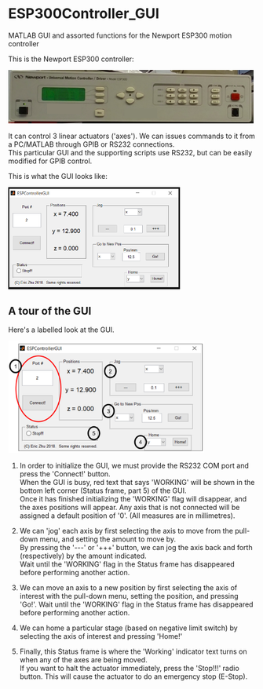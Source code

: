 # ESP300Controller_GUI
MATLAB GUI and assorted functions for the Newport ESP300 motion controller

This is the Newport ESP300 controller:

<img src="https://github.com/eric-zhu-quantum/ESP300Controller_GUI/blob/main/Pics/ESP300.png" alt="ESP300" width="500"/>


It can control 3 linear actuators ('axes').   We can issues commands to it from a PC/MATLAB through GPIB or RS232 connections.  
This particular GUI and the supporting scripts use RS232, but can be easily modified for GPIB control.  

This is what the GUI looks like:

<img src="https://github.com/eric-zhu-quantum/ESP300Controller_GUI/blob/main/Pics/GUI.png" alt="GUI" width="350"/>


## A tour of the GUI

Here's a labelled look at the GUI.  

<img src="https://github.com/eric-zhu-quantum/ESP300Controller_GUI/blob/main/Pics/GUI_explained.png" alt="GUI_explained" width="399"/>

1)  In order to initialize the GUI, we must provide the RS232 COM port and press the 'Connect!' button.  
When the GUI is busy, red text that says 'WORKING' will be shown in the bottom left corner (Status frame, part 5) of the GUI.  
Once it has finished initializing the 'WORKING' flag will disappear, and the axes positions will appear. 
Any axis that is not connected will be assigned a default position of '0'.  (All measures are in millimetres).  

2)  We can 'jog' each axis by first selecting the axis to move from the pull-down menu, and setting the amount to move by.  
By pressing the '---' or '+++' button, we can jog the axis back and forth (respectively) by the amount indicated.  
Wait until the 'WORKING' flag in the Status frame has disappeared before performing another action.  

3)  We can move an axis to a new position by first selecting the axis of interest with the pull-down menu, setting the position, and pressing 'Go!'. 
Wait until the 'WORKING' flag in the Status frame has disappeared before performing another action.   

4)  We can home a particular stage (based on negative limit switch) by selecting the axis of interest and pressing 'Home!'

5)  Finally, this Status frame is where the 'Working' indicator text turns on when any of the axes are being moved.  
If you want to halt the actuator immediately, press the 'Stop!!!' radio button.  This will cause the actuator to do an emergency stop (E-Stop).  



